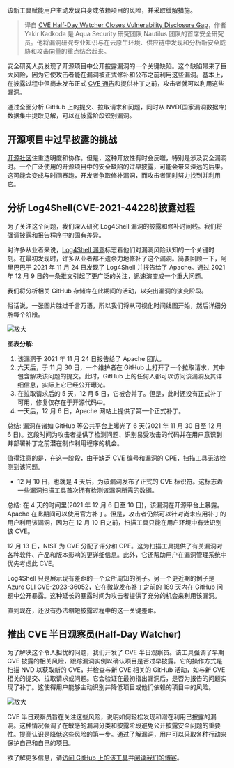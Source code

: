 <!--
title: CVE半日监控提早发现系统漏洞
cover: https://cdn.thenewstack.io/media/2024/01/2e259d89-stones-1024x683.jpg
-->

该新工具赋能用户主动发现自身或依赖项目的风险，并采取缓解措施。

> 译自 [CVE Half-Day Watcher Closes Vulnerability Disclosure Gap](https://thenewstack.io/cve-half-day-watcher-closes-vulnerability-disclosure-gap/)，作者 Yakir Kadkoda 是 Aqua Security 研究团队 Nautilus 团队的首席安全研究员。他将漏洞研究专业知识与在云原生环境、供应链中发现和分析新安全威胁和攻击向量的重点结合起来。

安全研究人员发现了开源项目中公开披露漏洞的一个关键缺陷。这个缺陷带来了巨大风险，因为它使攻击者能在漏洞被正式修补和公布之前利用这些漏洞。基本上，在披露过程中但尚未发布正式 [CVE 通告](https://thenewstack.io/cve-2020-19909-a-controversial-vulnerability-for-curl/)和提供补丁之前，攻击者就可以利用这些漏洞。

通过全面分析 GitHub 上的提交、拉取请求和问题，同时从 NVD(国家漏洞数据库)数据集中提取见解，可以在披露阶段识别漏洞。

## 开源项目中过早披露的挑战

[开源社区](https://thenewstack.io/what-security-means-for-open-source-software/)注重透明度和协作。但是，这种开放性有时会反噬，特别是涉及安全漏洞时。一个广泛使用的开源项目中的安全缺陷的过早披露，可能会带来深远的后果。这可能会变成与时间赛跑，开发者争取修补漏洞，而攻击者同时努力找到并利用它。

## 分析 Log4Shell(CVE-2021-44228)披露过程

为了关注这个问题，我们深入研究 Log4Shell 漏洞的披露和修补时间线。我们将强调披露和报告程序中的固有差异。

对许多从业者来说，[Log4Shell 漏洞](https://thenewstack.io/one-year-of-log4j/)标志着他们对漏洞风险认知的一个关键时刻。在最初发现时，许多从业者都不遗余力地修补了这个漏洞。简要回顾一下，阿里巴巴于 2021 年 11 月 24 日发现了 Log4Shell 并报告给了 Apache。通过 2021 年 12 月 9 日的一条推文引起了更广泛的关注，迅速演变成一个重大问题。

我们将分析相关 GitHub 存储库在此期间的活动，以突出漏洞的演变阶段。

俗话说，一张图片胜过千言万语，所以我们将从可视化时间线图开始，然后详细分解每个阶段。

![放大](https://cdn.thenewstack.io/media/2024/01/46e869e3-image1.png)

**图表分解:**

1. 该漏洞于 2021 年 11 月 24 日报告给了 Apache 团队。
2. 六天后，于 11 月 30 日，一个维护者在 GitHub 上打开了一个拉取请求，其中包含解决该问题的提交。此时，GitHub 上的任何人都可以访问该漏洞及其详细信息，实际上它已经公开曝光。
3. 在拉取请求后的 5 天，12 月 5 日，它被合并了。但是，此时还没有正式补丁可用，修复仅存在于开源代码中。
4. 一天后，12 月 6 日，Apache 网站上提供了第一个正式补丁。

总结: 漏洞在诸如 GitHub 等公共平台上曝光了 6 天(2021 年 11 月 30 日至 12 月 6 日)。这段时间为攻击者提供了检测问题、识别易受攻击的代码并在用户意识到并部署补丁之前潜在制作利用程序的机会。

值得注意的是，在这一阶段，由于缺乏 CVE 编号和漏洞的 CPE，扫描工具无法检测到该问题。

- 12 月 10 日，也就是 4 天后，为该漏洞发布了正式的 CVE 标识符。这标志着一些漏洞扫描工具首次拥有检测该漏洞所需的数据。

总结: 在 4 天的时间里(2021 年 12 月 6 日至 10 日)，该漏洞在开源平台上暴露。Apache 在此期间可以使用官方补丁。但是，攻击者仍然可以针对尚未应用补丁的用户利用该漏洞，因为在 12 月 10 日之前，扫描工具只能在用户环境中有效识别该 CVE。

 12 月 13 日，NIST 为 CVE 分配了评分和 CPE。这为扫描工具提供了有关漏洞对各种软件、产品和版本影响的更详细信息。此外，它还帮助用户在漏洞管理系统中优先考虑此 CVE。

Log4Shell 只是展示现有差距的一个众所周知的例子。另一个更近期的例子是 Azure CLI CVE-2023-36052，它在微软发布补丁之前的 189 天内在 GitHub 问题中公开暴露。这种延长的暴露时间为攻击者提供了充分的机会来利用该漏洞。

直到现在，还没有办法缩短披露过程中的这一关键差距。

## 推出 CVE 半日观察员(Half-Day Watcher)

为了解决这个令人担忧的问题，我们开发了 CVE 半日观察员。该工具强调了早期 CVE 披露的相关风险，跟踪漏洞实例以确认项目是否过早披露。它的操作方式是扫描 NVD 以获取新的 CVE，并检查与新 CVE 相关的 GitHub 活动，如与新 CVE 相关的提交、拉取请求或问题。它会验证在最初指出漏洞后，是否为报告的问题实现了补丁。这使得用户能够主动识别并降低项目或他们依赖的项目中的风险。

![放大](https://cdn.thenewstack.io/media/2024/01/00541d0b-image2.png)

CVE 半日观察员旨在关注这些风险，说明如何轻松发现和潜在利用已披露的漏洞。这种情况强调了在敏感的漏洞分类和披露阶段避免公开披露安全问题的重要性。提高认识是降低这些风险的第一步。通过了解漏洞，用户可以采取各种行动来保护自己和自己的项目。

欲了解更多信息，请[访问 GitHub 上的该工具](https://github.com/Aqua-Nautilus/CVE-Half-Day-Watcher)并[阅读我们的博客](https://blog.aquasec.com/50-shades-of-vulnerabilities-uncovering-flaws-in-open-source-vulnerability-disclosures)。

